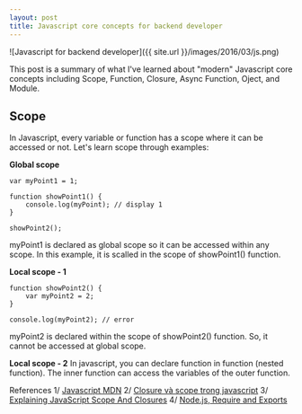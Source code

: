 ```yaml
---
layout: post
title: Javascript core concepts for backend developer
---
```


![Javascript for backend developer]({{ site.url }}/images/2016/03/js.png)

This post is a summary of what I've learned about "modern" Javascript core concepts including Scope, Function, Closure, Async Function, Oject, and Module.

## Scope

In Javascript, every variable or function has a scope where it can be accessed or not. Let's learn scope through examples:

**Global scope**

```
var myPoint1 = 1;

function showPoint1() {
	console.log(myPoint); // display 1
}

showPoint2();
```
myPoint1 is declared as global scope so it can be accessed within any scope. In this example, it is scalled in the scope of showPoint1() function.

**Local scope - 1**

```
function showPoint2() {
	var myPoint2 = 2;
}

console.log(myPoint2); // error
```
myPoint2 is declared within the scope of showPoint2() function. So, it cannot be accessed at global scope.

**Local scope - 2**
In javascript, you can declare function in function (nested function). The inner function can access the variables of the outer function.

References
1/ [Javascript MDN](https://developer.mozilla.org/en-US/docs/Web/JavaScript)
2/ [Closure và scope trong javascript](kipalog.com/posts/Closure-va-scope-trong-javascript)
3/ [Explaining JavaScript Scope And Closures](http://robertnyman.com/2008/10/09/explaining-javascript-scope-and-closures/)
4/ [Node.js, Require and Exports](http://openmymind.net/2012/2/3/Node-Require-and-Exports/)